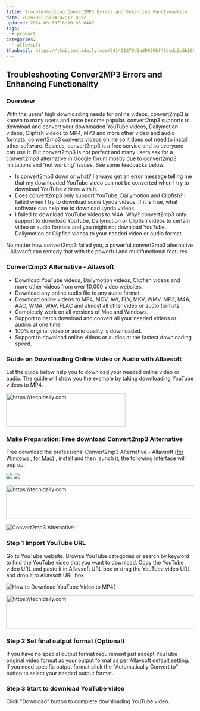 ```yaml
---
title: Troubleshooting Conver2MP3 Errors and Enhancing Functionality
date: 2024-09-15T04:42:17.832Z
updated: 2024-09-19T16:10:36.640Z
tags:
  - product
categories:
  - allavsoft
thumbnail: https://thmb.techidaily.com/641461279d3ad9059bf4fdcda2c6b1609c3c8007cc281a812d3b0157adab9f77.jpg
---
```


## Troubleshooting Conver2MP3 Errors and Enhancing Functionality

### Overview

With the users' high downloading needs for online videos, convert2mp3 is known to many users and once become popular. convert2mp3 supports to download and convert your downloaded YouTube videos, Dailymotion videos, Clipfish videos to MP4, MP3 and more other video and audio formats. convert2mp3 converts videos online so it does not need to install other software. Besides, convert2mp3 is a free service and so everyone can use it. But convert2mp3 is not perfect and many users ask for a convert2mp3 alternative in Google forum mostly due to convert2mp3 limitations and 'not working' issues. See some feedbacks below.

* Is convert2mp3 down or what? I always get an error message telling me that my downloaded YouTube video can not be converted when I try to download YouTube videos with it.
* Does convert2mp3 only support YouTube, Dailymotion and Clipfish? I failed when I try to download some Lynda videos. If it is true, what software can help me to download Lynda videos.
* I failed to download YouTube videos to M4A. Why? convert2mp3 only support to download YouTube, Dailymotion or Clipfish videos to certain video or audio formats and you might not download YouTube, Dailymotion or Clipfish videos to your needed video or audio format.

No matter how convert2mp3 failed you, a powerful convert2mp3 alternative - Allavsoft can remedy that with the powerful and multifunctional features.

### Convert2mp3 Alternative - Allavsoft

* Download YouTube videos, Dailymotion videos, Clipfish videos and more other videos from over 10,000 video websites.
* Download any online audio file to any audio format.
* Download online videos to MP4, MOV, AVI, FLV, MKV, WMV, MP3, M4A, AAC, WMA, WAV, FLAC and almost all other video or audio formats.
* Completely work on all versions of Mac and Windows.
* Support to batch download and convert all your needed videos or audios at one time.
* 100% original video or audio quality is downloaded.
* Support to download online videos or audios at the fastest downloading speed.

### Guide on Downloading Online Video or Audio with Allavsoft

Let the guide below help you to download your needed online video or audio. The guide will show you the example by taking downloading YouTube videos to MP4.

<!-- affiliate ads begin -->
<a href="https://wigfever.sjv.io/c/5597632/2014853/22899" target="_top" id="2014853">
  <img src="//a.impactradius-go.com/display-ad/22899-2014853" border="0" alt="https://techidaily.com" width="320" height="90"/>
</a>
<img height="0" width="0" src="https://wigfever.sjv.io/i/5597632/2014853/22899" style="position:absolute;visibility:hidden;" border="0" />
<!-- affiliate ads end -->

### Make Preparation: Free download Convert2mp3 Alternative

Free download the professional Convert2mp3 Alternative - Allavsoft ([for Windows](https://tools.techidaily.com/allavsoft/products/) , [for Mac](https://tools.techidaily.com/allavsoft/products/)) , install and then launch it, the following interface will pop up.

[![](https://www.allavsoft.com/how-to/../images/how-to/free-download-win.jpg)](https://tools.techidaily.com/allavsoft/products/) [![](https://www.allavsoft.com/how-to/../images/how-to/free-download-mac.jpg)](https://tools.techidaily.com/allavsoft/products/)

<!-- affiliate ads begin -->
<a href="https://appsumo.8odi.net/c/5597632/2094479/7443" target="_top" id="2094479">
  <img src="//a.impactradius-go.com/display-ad/7443-2094479" border="0" alt="https://techidaily.com" width="728" height="90"/>
</a>
<img height="0" width="0" src="https://appsumo.8odi.net/i/5597632/2094479/7443" style="position:absolute;visibility:hidden;" border="0" />
<!-- affiliate ads end -->

![Convert2mp3 Alternative](https://www.allavsoft.com/how-to/../images/allavsoft/screen-shot-600.jpg)

### Step 1 Import YouTube URL

Go to YouTube website. Browse YouTube categories or search by keyword to find the YouTube video that you want to download. Copy the YouTube video URL and paste it in Allavsoft URL box or drag the YouTube video URL and drop it to Allavsoft URL box.

![How to Download YouTube Video to MP4?](https://www.allavsoft.com/how-to/../images/how-to/download-rtmp-video/download-rtmp-video.jpg)

<!-- affiliate ads begin -->
<a href="https://appsumo.8odi.net/c/5597632/2130887/7443" target="_top" id="2130887">
  <img src="//a.impactradius-go.com/display-ad/7443-2130887" border="0" alt="https://techidaily.com" width="728" height="90"/>
</a>
<img height="0" width="0" src="https://appsumo.8odi.net/i/5597632/2130887/7443" style="position:absolute;visibility:hidden;" border="0" />
<!-- affiliate ads end -->

### Step 2 Set final output format (Optional)

If you have no special output format requirement just accept YouTube original video format as your output format as per Allavsoft default setting. If you need specific output format click the "Automatically Convert to" button to select your needed output format.

### Step 3 Start to download YouTube video

Click "Download" button to complete downloading YouTube video.

<ins class="adsbygoogle"
     style="display:block"
     data-ad-format="autorelaxed"
     data-ad-client="ca-pub-7571918770474297"
     data-ad-slot="1223367746"></ins>

<ins class="adsbygoogle"
     style="display:block"
     data-ad-client="ca-pub-7571918770474297"
     data-ad-slot="8358498916"
     data-ad-format="auto"
     data-full-width-responsive="true"></ins>
